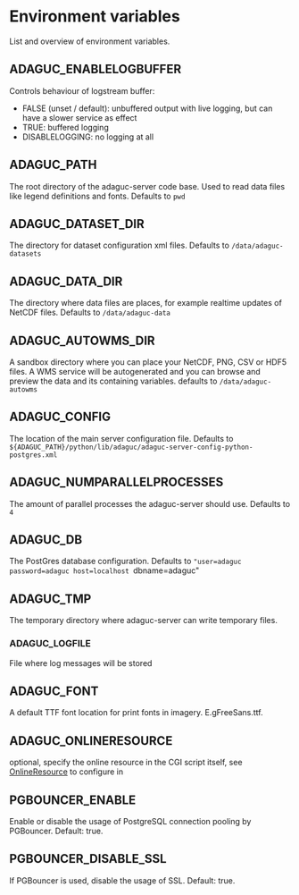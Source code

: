 # Environment variables

List and overview of environment variables.

## ADAGUC_ENABLELOGBUFFER

Controls behaviour of logstream buffer:
- FALSE (unset / default): unbuffered output with live logging, but can have a slower service as effect
- TRUE: buffered logging
- DISABLELOGGING: no logging at all

## ADAGUC_PATH

The root directory of the adaguc-server code base. Used to read data files like legend definitions and fonts. Defaults to `pwd`

## ADAGUC_DATASET_DIR

The directory for dataset configuration xml files. Defaults to `/data/adaguc-datasets`

## ADAGUC_DATA_DIR

The directory where data files are places, for example realtime updates of NetCDF files. Defaults to `/data/adaguc-data`

## ADAGUC_AUTOWMS_DIR

A sandbox directory where you can place your NetCDF, PNG, CSV or HDF5 files. A WMS service will be autogenerated and you can browse and preview the data and its containing variables. defaults to `/data/adaguc-autowms`

## ADAGUC_CONFIG

The location of the main server configuration file. Defaults to `${ADAGUC_PATH}/python/lib/adaguc/adaguc-server-config-python-postgres.xml`

## ADAGUC_NUMPARALLELPROCESSES

The amount of parallel processes the adaguc-server should use. Defaults to `4`

## ADAGUC_DB

The PostGres database configuration. Defaults to `"user=adaguc password=adaguc host=localhost `dbname=adaguc"

## ADAGUC_TMP

The temporary directory where adaguc-server can write temporary files.

###  ADAGUC_LOGFILE 

File where log messages will be stored


## ADAGUC_FONT 

A default TTF font location for print fonts in imagery. E.gFreeSans.ttf.

## ADAGUC_ONLINERESOURCE 

optional, specify the online resource in the CGI script itself, see [OnlineResource](configuration/OnlineResource.md) to configure in    

## PGBOUNCER_ENABLE 	

Enable or disable the usage of PostgreSQL connection pooling by PGBouncer. Default: true.

## PGBOUNCER_DISABLE_SSL 	

If PGBouncer is used, disable the usage of SSL. Default: true.